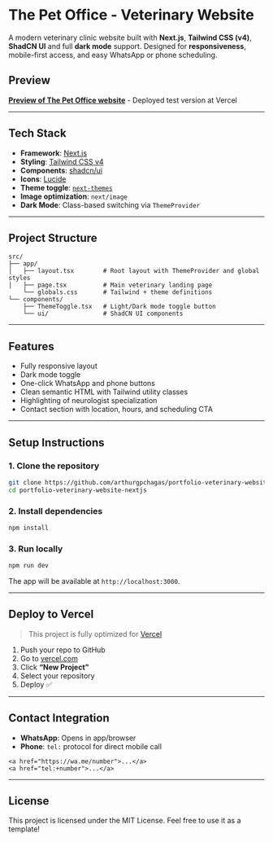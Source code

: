 # The Pet Office - Veterinary Website

A modern veterinary clinic website built with **Next.js**, **Tailwind CSS (v4)**, **ShadCN UI** and full **dark mode** support. Designed for **responsiveness**, mobile-first access, and easy WhatsApp or phone scheduling.

## Preview

**[Preview of The Pet Office website](https://portfolio-veterinary-website-nextjs.vercel.app/)** - Deployed test version at Vercel

---

## Tech Stack

- **Framework**: [Next.js](https://nextjs.org)
- **Styling**: [Tailwind CSS v4](https://tailwindcss.com)
- **Components**: [shadcn/ui](https://ui.shadcn.dev)
- **Icons**: [Lucide](https://lucide.dev)
- **Theme toggle**: [`next-themes`](https://github.com/pacocoursey/next-themes)
- **Image optimization**: `next/image`
- **Dark Mode**: Class-based switching via `ThemeProvider`

---

## Project Structure

```
src/
├── app/
│   ├── layout.tsx        # Root layout with ThemeProvider and global styles
│   ├── page.tsx          # Main veterinary landing page
    └── globals.css       # Tailwind + theme definitions
└── components/
    ├── ThemeToggle.tsx   # Light/Dark mode toggle button
    └── ui/               # ShadCN UI components

```
---

## Features

- Fully responsive layout
- Dark mode toggle
- One-click WhatsApp and phone buttons
- Clean semantic HTML with Tailwind utility classes
- Highlighting of neurologist specialization
- Contact section with location, hours, and scheduling CTA
---

## Setup Instructions

### 1. Clone the repository

```bash
git clone https://github.com/arthurgpchagas/portfolio-veterinary-website-nextjs.git
cd portfolio-veterinary-website-nextjs
```

### 2. Install dependencies

```bash
npm install
```

### 3. Run locally

```bash
npm run dev
```

The app will be available at `http://localhost:3000`.

---

## Deploy to Vercel

> This project is fully optimized for [Vercel](https://vercel.com)

1. Push your repo to GitHub
2. Go to [vercel.com](https://vercel.com)
3. Click **“New Project”**
4. Select your repository
5. Deploy ✅

---

## Contact Integration

- **WhatsApp**: Opens in app/browser
- **Phone**: `tel:` protocol for direct mobile call

```tsx
<a href="https://wa.me/number">...</a>
<a href="tel:+number">...</a>
```
---

## License

This project is licensed under the MIT License. Feel free to use it as a template!
